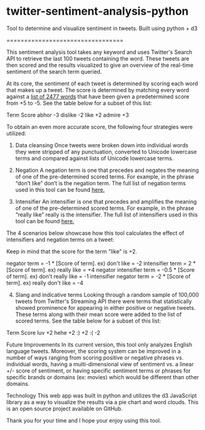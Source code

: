 twitter-sentiment-analysis-python
=================================

Tool to determine and visualize sentiment in tweets. Built using python + d3

=================================

This sentiment analysis tool takes any keyword and uses Twitter's Search API to retrieve the last 100 tweets containing the word. These tweets are then scored and the results visualized to give an overview of the real-time sentiment of the search term queried. 

At its core, the sentiment of each tweet is determined by scoring each word that makes up a tweet. The score is determined by matching every word against a [list of 2477 words](twittersentiment.s3.amazonaws.com/sentiment3.txt "Sentiment.txt") that have been given a predetermined score from +5 to -5. See the table below for a subset of this list:

Term	 Score
abhor 	-3
dislike	-2
like  	+2
admire	+3

To obtain an even more accurate score, the following four strategies were utilized: 

1. Data cleansing
Once tweets were broken down into individual words they were stripped of any punctuation, converted to Unicode lowercase terms and compared against lists of Unicode lowercase terms. 

2. Negation
A negation term is one that precedes and negates the meaning of one of the pre-determined scored terms. For example, in the phrase “don’t like” don’t is the negation term. The full list of negation terms used in this tool can be found [here.](twittersentiment.s3.amazonaws.com/negation1.txt "Negation.txt") 

3. Intensifier
An intensifier is one that precedes and amplifies the meaning of one of the pre-determined scored terms. For example, in the phrase “really like” really is the intensifier. The full list of intensifiers used in this tool can be found [here.](twittersentiment.s3.amazonaws.com/intensitifer.txt "Intensitifer.txt")

The 4 scenarios below showcase how this tool calculates the effect of intensifiers and negation terms on a tweet: 

Keep in mind that the score for the term "like" is +2. 

negator term = -1 * [Score of term]. ex) don't like = -2 
intensifier term = 2 * [Score of term]. ex) really like = +4 
negator intensifier term = -0.5 * [Score of term]. ex) don't really like = -1 
intensifier negator term = -2 * [Score of term]. ex) really don't like = -4 

4. Slang and indicative terms
Looking through a random sample of 100,000 tweets from Twitter's Streaming API there were terms that statistically showed prominence for appearing in either positive or negative tweets. These terms along with their mean score were added to the list of scored terms. See the table below for a subset of this list:

Term	 Score
luv	  +2
hehe	+2
:)  	+2
:(  	-2

Future Improvements
In its current version, this tool only analyzes English language tweets. Moreover, the scoring system can be improved in a number of ways ranging from scoring positive or negative phrases vs. individual words, having a multi-dimensional view of sentiment vs. a linear +/- score of sentiment, or having specific sentiment terms or phrases for specific brands or domains (ex: movies) which would be different than other domains.

Technology
This web app was built in python and utilizes the d3 JavaScript library as a way to visualize the results via a pie chart and word clouds. This is an open source project available on GitHub.

Thank you for your time and I hope your enjoy using this tool.
